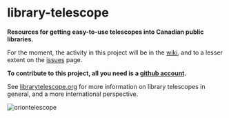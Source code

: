 # library-telescope
**Resources for getting easy-to-use telescopes into Canadian public libraries.**

For the moment, the activity in this project will be in the [wiki](https://github.com/ltp-canada/library-telescope/wiki), and to a lesser extent on the [issues](https://github.com/ltp-canada/library-telescope/issues) page. 

**To contribute to this project, all you need is a [github account](https://github.com/join).**

See [librarytelescope.org](https://www.librarytelescope.org/) for more information on library telescopes in general, and a more international perspective.

![oriontelescope](https://user-images.githubusercontent.com/122741267/212773012-9d970067-000e-4f5f-8ad5-ab5e0683f555.png)
